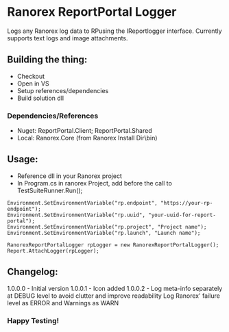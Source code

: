 # Ranorex ReportPortal Logger

Logs any Ranorex log data to RPusing the IReportlogger interface.
Currently supports text logs and image attachments.


## Building the thing:
 * Checkout
 * Open in VS
 * Setup references/dependencies
 * Build solution dll
 
### Dependencies/References
 * Nuget: ReportPortal.Client; ReportPortal.Shared
 * Local: Ranorex.Core (from Ranorex Install Dir\bin)


## Usage:
 * Reference dll in your Ranorex project
 * In Program.cs in ranorex Project, add before the call to TestSuiteRunner.Run();
 
```           
Environment.SetEnvironmentVariable("rp.endpoint", "https://your-rp-endpoint");
Environment.SetEnvironmentVariable("rp.uuid", "your-uuid-for-report-portal");
Environment.SetEnvironmentVariable("rp.project", "Project name");
Environment.SetEnvironmentVariable("rp.launch", "Launch name");
                
RanorexReportPortalLogger rpLogger = new RanorexReportPortalLogger();
Report.AttachLogger(rpLogger);
```

## Changelog:

1.0.0.0 - 	Initial version
1.0.0.1 - 	Icon added
1.0.0.2 - 	Log meta-info separately at DEBUG level to avoid clutter and improve readability
			Log Ranorex' failure level as ERROR and Warnings as WARN

### Happy Testing!
